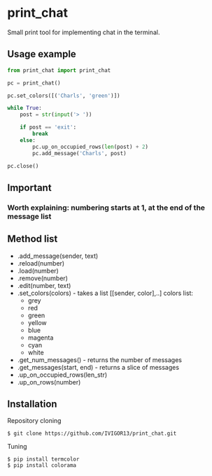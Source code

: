 # print_chat
Small print tool for implementing chat in the terminal.

## Usage example
```python
from print_chat import print_chat

pc = print_chat()

pc.set_colors([('Charls', 'green')])

while True:
    post = str(input('> '))

    if post == 'exit':
        break
    else:
        pc.up_on_occupied_rows(len(post) + 2)
        pc.add_message('Charls', post)

pc.close()
```

## Important
### Worth explaining: numbering starts at 1, at the end of the message list

## Method list
* .add_message(sender, text)
* .reload(number)
* .load(number)
* .remove(number)
* .edit(number, text)
* .set_colors(colors)               - takes a list [[sender, color],..]
   colors list:
     * grey
     * red
     * green
     * yellow
     * blue
     * magenta
     * cyan
     * white
* .get_num_messages()               - returns the number of messages
* .get_messages(start, end)         - returns a slice of messages
* .up_on_occupied_rows(len_str)     
* .up_on_rows(number)

## Installation
Repository cloning
```
$ git clone https://github.com/IVIGOR13/print_chat.git
```
Tuning
```
$ pip install termcolor
$ pip install colorama
```
